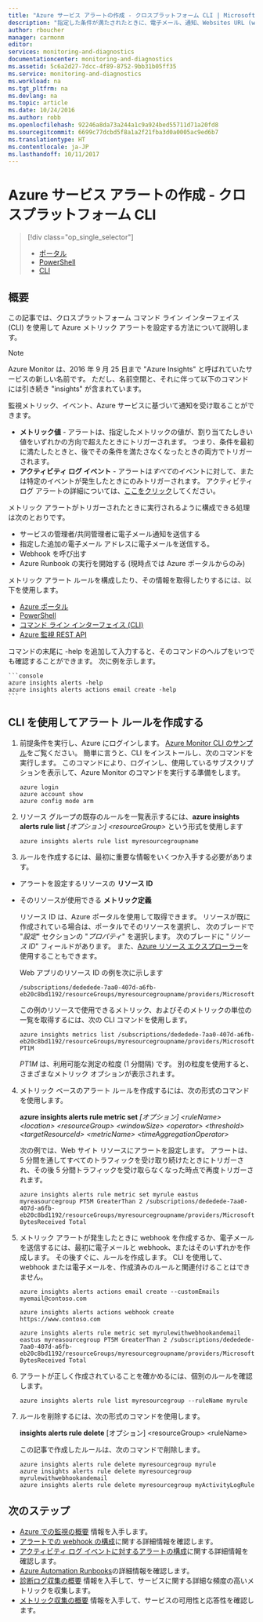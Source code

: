 ```yaml
---
title: "Azure サービス アラートの作成 - クロスプラットフォーム CLI | Microsoft Docs"
description: "指定した条件が満たされたときに、電子メール、通知、Websites URL (webhook) の呼び出し、またはオートメーションをトリガーします。"
author: rboucher
manager: carmonm
editor: 
services: monitoring-and-diagnostics
documentationcenter: monitoring-and-diagnostics
ms.assetid: 5c6a2d27-7dcc-4f89-8752-9bb31b05ff35
ms.service: monitoring-and-diagnostics
ms.workload: na
ms.tgt_pltfrm: na
ms.devlang: na
ms.topic: article
ms.date: 10/24/2016
ms.author: robb
ms.openlocfilehash: 92246a8da73a244a1c9a924bed55711d71a20fd8
ms.sourcegitcommit: 6699c77dcbd5f8a1a2f21fba3d0a0005ac9ed6b7
ms.translationtype: HT
ms.contentlocale: ja-JP
ms.lasthandoff: 10/11/2017
---
```

# <a name="create-metric-alerts-in-azure-monitor-for-azure-services---cross-platform-cli"></a>Azure サービス アラートの作成 - クロスプラットフォーム CLI
> [!div class="op_single_selector"]
> * [ポータル](insights-alerts-portal.md)
> * [PowerShell](insights-alerts-powershell.md)
> * [CLI](insights-alerts-command-line-interface.md)
>
>

## <a name="overview"></a>概要
この記事では、クロスプラットフォーム コマンド ライン インターフェイス (CLI) を使用して Azure メトリック アラートを設定する方法について説明します。

> [!NOTE]
> Azure Monitor は、2016 年 9 月 25 日まで "Azure Insights" と呼ばれていたサービスの新しい名前です。 ただし、名前空間と、それに伴って以下のコマンドには引き続き "insights" が含まれています。
>
>

監視メトリック、イベント、Azure サービスに基づいて通知を受け取ることができます。

* **メトリック値** - アラートは、指定したメトリックの値が、割り当てたしきい値をいずれかの方向で超えたときにトリガーされます。 つまり、条件を最初に満たしたときと、後でその条件を満たさなくなったときの両方でトリガーされます。    
* **アクティビティ ログ イベント** - アラートは*すべて*のイベントに対して、または特定のイベントが発生したときにのみトリガーされます。 アクティビティ ログ アラートの詳細については、[ここをクリック](monitoring-activity-log-alerts.md)してください。

メトリック アラートがトリガーされたときに実行されるように構成できる処理は次のとおりです。

* サービスの管理者/共同管理者に電子メール通知を送信する
* 指定した追加の電子メール アドレスに電子メールを送信する。
* Webhook を呼び出す
* Azure Runbook の実行を開始する (現時点では Azure ポータルからのみ)

メトリック アラート ルールを構成したり、その情報を取得したりするには、以下を使用します。

* [Azure ポータル](insights-alerts-portal.md)
* [PowerShell](insights-alerts-powershell.md)
* [コマンド ライン インターフェイス (CLI)](insights-alerts-command-line-interface.md)
* [Azure 監視 REST API](https://msdn.microsoft.com/library/azure/dn931945.aspx)

コマンドの末尾に -help を追加して入力すると、そのコマンドのヘルプをいつでも確認することができます。 次に例を示します。

    ```console
    azure insights alerts -help
    azure insights alerts actions email create -help
    ```

## <a name="create-alert-rules-using-the-cli"></a>CLI を使用してアラート ルールを作成する
1. 前提条件を実行し、Azure にログインします。 [Azure Monitor CLI のサンプル](insights-cli-samples.md)をご覧ください。 簡単に言うと、CLI をインストールし、次のコマンドを実行します。 このコマンドにより、ログインし、使用しているサブスクリプションを表示して、Azure Monitor のコマンドを実行する準備をします。

    ```console
    azure login
    azure account show
    azure config mode arm

    ```

2. リソース グループの既存のルールを一覧表示するには、**azure insights alerts rule list** *[オプション] &lt;resourceGroup&gt;* という形式を使用します

   ```console
   azure insights alerts rule list myresourcegroupname

   ```
3. ルールを作成するには、最初に重要な情報をいくつか入手する必要があります。
  * アラートを設定するリソースの **リソース ID**
  * そのリソースが使用できる **メトリック定義**

     リソース ID は、Azure ポータルを使用して取得できます。 リソースが既に作成されている場合は、ポータルでそのリソースを選択し、 次のブレードで "*設定*" セクションの "*プロパティ*" を選択します。 次のブレードに "*リソース ID*" フィールドがあります。 また、[Azure リソース エクスプローラー](https://resources.azure.com/)を使用することもできます。

     Web アプリのリソース ID の例を次に示します

     ```console
     /subscriptions/dededede-7aa0-407d-a6fb-eb20c8bd1192/resourceGroups/myresourcegroupname/providers/Microsoft.Web/sites/mywebsitename
     ```

     この例のリソースで使用できるメトリック、およびそのメトリックの単位の一覧を取得するには、次の CLI コマンドを使用します。  

     ```console
     azure insights metrics list /subscriptions/dededede-7aa0-407d-a6fb-eb20c8bd1192/resourceGroups/myresourcegroupname/providers/Microsoft.Web/sites/mywebsitename PT1M
     ```

     *PT1M* は、利用可能な測定の粒度 (1 分間隔) です。 別の粒度を使用すると、さまざまなメトリック オプションが表示されます。
4. メトリック ベースのアラート ルールを作成するには、次の形式のコマンドを使用します。

    **azure insights alerts rule metric set** *[オプション] &lt;ruleName&gt; &lt;location&gt; &lt;resourceGroup&gt; &lt;windowSize&gt; &lt;operator&gt; &lt;threshold&gt; &lt;targetResourceId&gt; &lt;metricName&gt; &lt;timeAggregationOperator&gt;*

    次の例では、Web サイト リソースにアラートを設定します。 アラートは、5 分間を通してすべてのトラフィックを受け取り続けたときにトリガーされ、その後 5 分間トラフィックを受け取らなくなった時点で再度トリガーされます。

    ```console
    azure insights alerts rule metric set myrule eastus myreasourcegroup PT5M GreaterThan 2 /subscriptions/dededede-7aa0-407d-a6fb-eb20c8bd1192/resourceGroups/myresourcegroupname/providers/Microsoft.Web/sites/mywebsitename BytesReceived Total

    ```
5. メトリック アラートが発生したときに webhook を作成するか、電子メールを送信するには、最初に電子メールと webhook、またはそのいずれかを作成します。 その後すぐに、ルールを作成します。 CLI を使用して、webhook または電子メールを、作成済みのルールと関連付けることはできません。

    ```console
    azure insights alerts actions email create --customEmails myemail@contoso.com

    azure insights alerts actions webhook create https://www.contoso.com

    azure insights alerts rule metric set myrulewithwebhookandemail eastus myreasourcegroup PT5M GreaterThan 2 /subscriptions/dededede-7aa0-407d-a6fb-eb20c8bd1192/resourceGroups/myresourcegroupname/providers/Microsoft.Web/sites/mywebsitename BytesReceived Total
    ```

6. アラートが正しく作成されていることを確かめるには、個別のルールを確認します。

    ```console
    azure insights alerts rule list myresourcegroup --ruleName myrule
    ```
7. ルールを削除するには、次の形式のコマンドを使用します。

    **insights alerts rule delete** [オプション] &lt;resourceGroup&gt; &lt;ruleName&gt;

    この記事で作成したルールは、次のコマンドで削除します。

    ```console
    azure insights alerts rule delete myresourcegroup myrule
    azure insights alerts rule delete myresourcegroup myrulewithwebhookandemail
    azure insights alerts rule delete myresourcegroup myActivityLogRule
    ```

## <a name="next-steps"></a>次のステップ
* [Azure での監視の概要](monitoring-overview.md) 情報を入手します。
* [アラートでの webhook の構成](insights-webhooks-alerts.md)に関する詳細情報を確認します。
* [アクティビティ ログ イベントに対するアラートの構成](monitoring-activity-log-alerts.md)に関する詳細情報を確認します。
* [Azure Automation Runbooks](../automation/automation-starting-a-runbook.md)の詳細情報を確認します。
* [診断ログ収集の概要](monitoring-overview-of-diagnostic-logs.md) 情報を入手して、サービスに関する詳細な頻度の高いメトリックを収集します。
* [メトリック収集の概要](insights-how-to-customize-monitoring.md) 情報を入手して、サービスの可用性と応答性を確認します。
